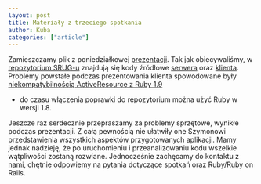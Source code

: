```yaml
---
layout: post
title: Materiały z trzeciego spotkania
author: Kuba
categories: ["article"]
---
```


Zamieszczamy plik z poniedziałkowej
[prezentacji](/assets/srug-presentation-3.pdf). Tak jak
obiecywaliśmy, w [repozytorium SRUG-u](https://github.com/SRUG) znajdują
się kody źródłowe [serwera](https://github.com/SRUG/srug-3-rest-app) oraz
[klienta](https://github.com/SRUG/srug-3-rest-client). Problemy powstałe
podczas prezentowania klienta spowodowane były [niekompatybilnością
ActiveResource z Ruby
1.9](https://rails.lighthouseapp.com/projects/8994/tickets/1272-ruby19-incompatibility-activeresourceconnectionhttp-use_ssl)
- do czasu włączenia poprawki do repozytorium można użyć Ruby w wersji
1.8.

Jeszcze raz serdecznie przepraszamy za problemy sprzętowe, wynikłe
podczas prezentacji. Z całą pewnością nie ułatwiły one Szymonowi
przedstawienia wszystkich aspektów przygotowanych aplikacji. Mamy jednak
nadzieję, że po uruchomieniu i przeanalizowaniu kodu wszelkie
wątpliwości zostaną rozwiane. Jednocześnie zachęcamy do kontaktu z
[nami](mailto:spotkania@srug.pl), chętnie odpowiemy na pytania dotyczące
spotkań oraz Ruby/Ruby on Rails.
